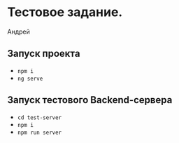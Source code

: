 # Тестовое задание.

Андрей 

## Запуск проекта

* `npm i`
* `ng serve`

## Запуск тестового Backend-сервера

* `cd test-server`
* `npm i`
* `npm run server`


